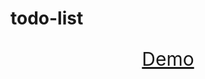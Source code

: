 # todo-list

<div style="text-align:center;"><p style="font-size:30px">
    <a href="https://brokyz.github.io/todoList/" target="_blank">Demo</a>
    </p>
    </h2></div>